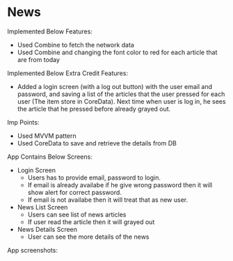 # News

Implemented Below Features:
- Used Combine to fetch the network data
- Used Combine and changing the font color to red for each article that are from today

Implemented Below Extra Credit Features:
- Added a login screen (with a log out button) with the user email and password, and saving a list of the articles that the user pressed for each user (The item store in CoreData). Next time when user is log in, he sees the article that he pressed before already grayed out.

Imp Points:
- Used MVVM pattern
- Used CoreData to save and retrieve the details from DB

App Contains Below Screens:
- Login Screen
	- Users has to provide email, password to login.
    - If email is already availabe if he give wrong password then it will show alert for correct password.
    - If email is not availabe then it will treat that as new user.
- News List Screen
	- Users can see list of news articles
    - If user read the article then it will grayed out
- News Details Screen
	- User can see the more details of the news


App screenshots:
